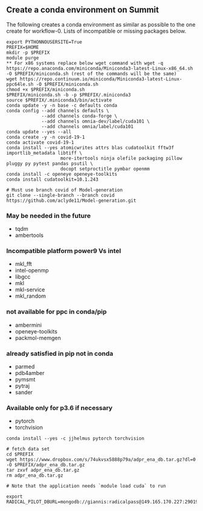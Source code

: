 ## Create a conda environment on Summit

The following creates a conda environment as similar as possible to the one create for workflow-0. Lists of incompatible or missing packages below.

```
export PYTHONNOUSERSITE=True
PREFIX=$HOME
mkdir -p $PREFIX
module purge
** For x86 systems replace below wget command with wget -q https://repo.anaconda.com/miniconda/Miniconda3-latest-Linux-x86_64.sh -O $PREFIX/miniconda.sh (rest of the commands will be the same)
wget https://repo.continuum.io/miniconda/Miniconda3-latest-Linux-ppc64le.sh -O $PREFIX/miniconda.sh
chmod +x $PREFIX/miniconda.sh
$PREFIX/miniconda.sh -b -p $PREFIX/.miniconda3
source $PREFIX/.miniconda3/bin/activate
conda update -y -n base -c defaults conda
conda config --add channels defaults \
             --add channels conda-forge \
             --add channels omnia-dev/label/cuda101 \
             --add channels omnia/label/cuda101
conda update --yes --all
conda create -y -n covid-19-1
conda activate covid-19-1
conda install --yes atomicwrites attrs blas cudatoolkit fftw3f importlib_metadata libtiff \
                    more-itertools ninja olefile packaging pillow pluggy py pytest pandas psutil \
                    docopt setproctitle pymbar openmm
conda install -c openeye openeye-toolkits
conda install cudatoolkit=10.1.243

# Must use branch covid of Model-generation
git clone --single-branch --branch covid https://github.com/aclyde11/Model-generation.git
```
### May be needed in the future
- tqdm
- ambertools

### Incompatible platform power9 Vs intel
- mkl_fft
- intel-openmp
- libgcc
- mkl
- mkl-service
- mkl_random

### not available for ppc in conda/pip
- ambermini
- openeye-toolkits
- packmol-memgen

### already satisfied in pip not in conda
- parmed
- pdb4amber
- pymsmt
- pytraj
- sander

### Available only for p3.6 if necessary
- pytorch
- torchvision
```
conda install --yes -c jjhelmus pytorch torchvision

# fetch data set
cd $PREFIX
wget https://www.dropbox.com/s/74ukvsx5888p79a/adpr_ena_db.tar.gz?dl=0 -O $PREFIX/adpr_ena_db.tar.gz
tar zxvf adpr_ena_db.tar.gz
rm adpr_ena_db.tar.gz

# Note that the application needs `module load cuda` to run

export RADICAL_PILOT_DBURL=mongodb://giannis:radicalpass@149.165.170.227:29019/radical

```
